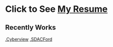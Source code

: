 # Click to See [My Resume](https://alimurtaza.netlify.com)
## Recently Works
[.Cyberview](http://cyberview.com.my/)
[.SDACFord](https://www.sdacford.com.my/)


